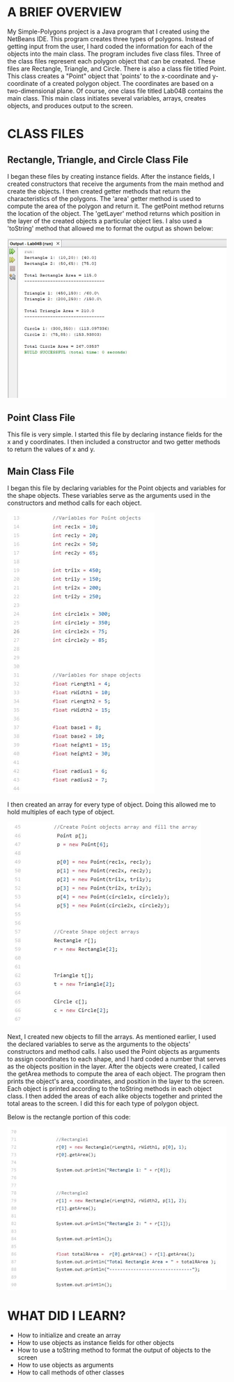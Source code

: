 <html>
  

<body>
  
  
  
  
 <h1>A BRIEF OVERVIEW</h1>
 <p>
  My Simple-Polygons project is a Java program that I created using the NetBeans IDE. This program creates three
  types of polygons. Instead of getting input from the user, I hard coded the information for each of the objects
	into the main class. The program includes five class files. Three of the class files represent each polygon object that can 
  be created. These files are Rectangle, Triangle, and Circle. There is also a class file titled Point. This class creates 
  a "Point" object that 'points' to the x-coordinate and y-coordinate of a created polygon object. The coordinates are 
  based on a two-dimensional plane. Of course, one class file titled Lab04B contains the main class. This main class initiates 
  several variables, arrays, creates objects, and produces output to the screen.
</p>
  
  
 
  
<h1>CLASS FILES</h1>
 
 
<h2>Rectangle, Triangle, and Circle Class File</h2>
		
<p>
   I began these files by creating instance fields. After the instance fields,
   I created constructors that receive the arguments from the main method and create the objects.
   I then created getter methods that return the characteristics of the polygons. The 'area' getter
   method is used to compute the area of the polygon and return it. The getPoint method returns the location
   of the object. The 'getLayer' method returns which position in the layer of the created objects a particular object lies.
   I also used a 'toString' method that allowed me to format the output as shown below:
</p>	
			 
   <p><img src="Output.jpg" alt="Output"> </p>

<h2>Point Class File</h2>
	<p>
		This file is very simple. I started this file by declaring instance fields for the x and y coordinates. I then included
		a constructor and two getter methods to return the values of x and y.
	</p>

<h2>Main Class File</h2>

<p>
   I began this file by declaring variables for the Point objects and variables for the shape objects. These variables
   serve as the arguments used in the constructors and method calls for each object. 
</p>

<p> <img src="Variables.jpg" alt="Variables"> </p>
<p>I then created an array for every type of object. Doing this allowed me to hold multiples of each type of object.</p>

<p><img src="ObjectArrays.jpg" alt="Object Arrays"> </p>

<p>
	 Next, I created new objects to fill the arrays. As mentioned earlier, I used the declared variables to serve as the
   arguments to the objects' constructors and method calls.  I also used the Point objects as arguments to assign coordinates
   to each shape, and I hard coded a number that serves as the objects position in the layer. After the objects were created, 
   I called the getArea methods to compute the area of each object. The program then prints the object's area, coordinates, 
   and position in the layer to the screen. Each object is printed according to the toString methods in each object class. I
   then added the areas of each alike objects together and printed the total areas to the screen. I did this for each type of 
   polygon object.
   
   Below is the rectangle portion of this code:
 </p>
 
<p><img src="FillingArrays.jpg" alt="Output"></p>


		
<h1>WHAT DID I LEARN?</h1>
<p>
	<ul>
		<li>How to initialize and create an array</li>
		<li>How to use objects as instance fields for other objects</li>
		<li>How to use a toString method to format the output of objects to the screen</li>
		<li>How to use objects as arguments</li>
		<li>How to call methods of other classes</li>
	</ul>
	
	
</p>
	
 
 
 
 
</body>
  

  </html>
